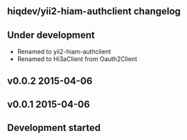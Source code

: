hiqdev/yii2-hiam-authclient changelog
-------------------------------------

## Under development

- Renamed to yii2-hiam-authclient
- Renamed to Hi3aClient from Oauth2Client

## v0.0.2 2015-04-06


## v0.0.1 2015-04-06


## Development started

